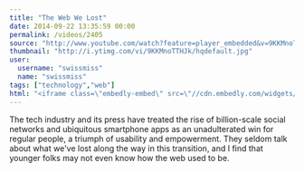 ```yaml
---
title: "The Web We Lost"
date: 2014-09-22 13:35:59 00:00
permalink: /videos/2405
source: "http://www.youtube.com/watch?feature=player_embedded&v=9KKMnoTTHJk"
thumbnail: "http://i.ytimg.com/vi/9KKMnoTTHJk/hqdefault.jpg"
user:
  username: "swissmiss"
  name: "swissmiss"
tags: ["technology","web"]
html: "<iframe class=\"embedly-embed\" src=\"//cdn.embedly.com/widgets/media.html?src=http%3A%2F%2Fwww.youtube.com%2Fembed%2F9KKMnoTTHJk%3Fwmode%3Dtransparent%26feature%3Doembed&wmode=transparent&url=http%3A%2F%2Fwww.youtube.com%2Fwatch%3Fv%3D9KKMnoTTHJk&image=http%3A%2F%2Fi.ytimg.com%2Fvi%2F9KKMnoTTHJk%2Fhqdefault.jpg&key=daaebf4d9cdd46779200162d0ca86e20&type=text%2Fhtml&schema=youtube\" width=\"854\" height=\"480\" scrolling=\"no\" frameborder=\"0\" allowfullscreen></iframe>"
---
```


The tech industry and its press have treated the rise of billion-scale social networks and ubiquitous smartphone apps as an unadulterated win for regular people, a triumph of usability and empowerment. They seldom talk about what we've lost along the way in this transition, and I find that younger folks may not even know how the web used to be.